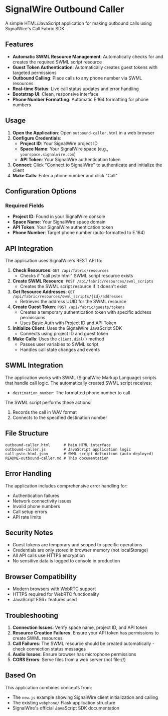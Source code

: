 # SignalWire Outbound Caller

A simple HTML/JavaScript application for making outbound calls using SignalWire's Call Fabric SDK.

## Features

- **Automatic SWML Resource Management**: Automatically checks for and creates the required SWML script resource
- **Guest Token Authentication**: Automatically creates guest tokens with targeted permissions
- **Outbound Calling**: Place calls to any phone number via SWML resources
- **Real-time Status**: Live call status updates and error handling
- **Bootstrap UI**: Clean, responsive interface
- **Phone Number Formatting**: Automatic E.164 formatting for phone numbers

## Usage

1. **Open the Application**: Open `outbound-caller.html` in a web browser
2. **Configure Credentials**:
   - **Project ID**: Your SignalWire project ID
   - **Space Name**: Your SignalWire space (e.g., `yourspace.signalwire.com`)
   - **API Token**: Your SignalWire authentication token
3. **Connect**: Click "Connect to SignalWire" to authenticate and initialize the client
4. **Make Calls**: Enter a phone number and click "Call"

## Configuration Options

### Required Fields
- **Project ID**: Found in your SignalWire console
- **Space Name**: Your SignalWire space domain
- **API Token**: Your SignalWire authentication token
- **Phone Number**: Target phone number (auto-formatted to E.164)


## API Integration

The application uses SignalWire's REST API to:

1. **Check Resources**: `GET /api/fabric/resources`
   - Checks if "call pstn html" SWML script resource exists
2. **Create SWML Resource**: `POST /api/fabric/resources/swml_scripts`
   - Creates the SWML script resource if it doesn't exist
3. **Get Resource Addresses**: `GET /api/fabric/resources/swml_scripts/{id}/addresses`
   - Retrieves the address UUID for the SWML resource
4. **Create Guest Token**: `POST /api/fabric/guests/tokens`
   - Creates a temporary authentication token with specific address permissions
   - Uses Basic Auth with Project ID and API Token
5. **Initialize Client**: Uses the SignalWire JavaScript SDK
   - Connects using project ID and guest token
6. **Make Calls**: Uses the `client.dial()` method
   - Passes user variables to SWML script
   - Handles call state changes and events

## SWML Integration

The application works with SWML (SignalWire Markup Language) scripts that handle call logic. The automatically created SWML script receives:

- `destination_number`: The formatted phone number to call

The SWML script performs these actions:
1. Records the call in WAV format
2. Connects to the specified destination number

## File Structure

```
outbound-caller.html      # Main HTML interface
outbound-caller.js        # JavaScript application logic
call-pstn-html.json       # SWML script definition (auto-deployed)
README-outbound-caller.md # This documentation
```

## Error Handling

The application includes comprehensive error handling for:
- Authentication failures
- Network connectivity issues
- Invalid phone numbers
- Call setup errors
- API rate limits

## Security Notes

- Guest tokens are temporary and scoped to specific operations
- Credentials are only stored in browser memory (not localStorage)
- All API calls use HTTPS encryption
- No sensitive data is logged to console in production

## Browser Compatibility

- Modern browsers with WebRTC support
- HTTPS required for WebRTC functionality
- JavaScript ES6+ features used

## Troubleshooting

1. **Connection Issues**: Verify space name, project ID, and API token
2. **Resource Creation Failures**: Ensure your API token has permissions to create SWML resources
3. **Call Failures**: The SWML resource should be created automatically - check connection status messages
4. **Audio Issues**: Ensure browser has microphone permissions
5. **CORS Errors**: Serve files from a web server (not file://)

## Based On

This application combines concepts from:
- The `new.js` example showing SignalWire client initialization and calling
- The existing `webphone/` Flask application structure
- SignalWire's official JavaScript SDK documentation
